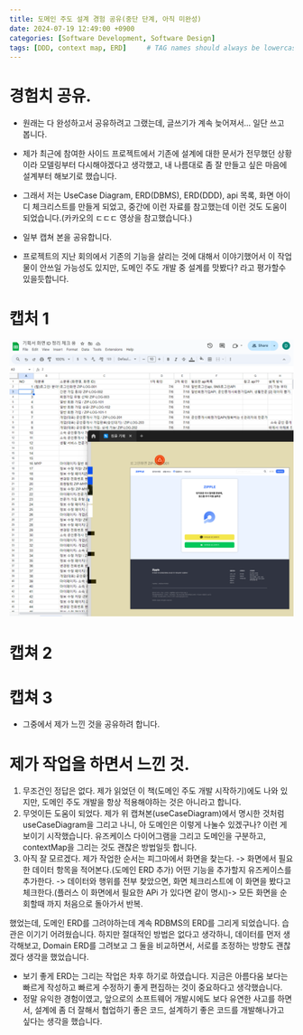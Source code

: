 ```yaml
---
title: 도메인 주도 설계 경험 공유(중단 단계, 아직 미완성)
date: 2024-07-19 12:49:00 +0900
categories: [Software Development, Software Design]
tags: [DDD, context map, ERD]     # TAG names should always be lowercase
---
```


# 경험치 공유.
* 원래는 다 완성하고서 공유하려고 그랬는데, 글쓰기가 계속 늦어져서... 일단 쓰고 봅니다.
* 제가 최근에 참여한 사이드 프로젝트에서 기존에 설계에 대한 문서가 전무했던 상황이라 모델링부터 다시해야겠다고 생각했고, 내 나름대로 좀 잘 만들고 싶은 마음에 설계부터 해보기로 했습니다.

* 그래서 저는 UseCase Diagram, ERD(DBMS), ERD(DDD), api 목록, 화면 아이디 체크리스트를 만들게 되었고, 중간에 이런 자료를 참고했는데 이런 것도 도움이 되었습니다.(카카오의 ㄷㄷㄷ 영상을 참고했습니다.)

* 일부 캡쳐 본을 공유합니다.
* 프로젝트의 지난 회의에서 기존의 기능을 살리는 것에 대해서 이야기했어서 이 작업물이 안쓰일 가능성도 있지만, 도메인 주도 개발 중 설계를 맛봤다? 라고 평가할수 있을듯합니다.

# 캡처 1
![alt text](<기획서 화면 ID 체크용과 피그마 작업 화면.png>)
# 캡쳐 2


# 캡쳐 3

* 그중에서 제가 느낀 것을 공유하려 합니다.
# 제가 작업을 하면서 느낀 것.
1. 무조건인 정답은 없다. 제가 읽었던 이 책(도메인 주도 개발 시작하기)에도 나와 있지만, 도메인 주도 개발을 항상 적용해야하는 것은 아니라고 합니다.
2. 무엇이든 도움이 되었다. 제가 위 캡쳐본(useCaseDiagram)에서 명시한 것처럼 useCaseDiagram을 그리고 나니, 아 도메인은 이렇게 나눌수 있겠구나? 이런 게 보이기 시작했습니다. 유즈케이스 다이어그램을 그리고 도메인을 구분하고, contextMap을 그리는 것도 괜찮은 방법일듯 합니다.
3. 아직 잘 모르겠다. 제가 작업한 순서는 피그마에서 화면을 찾는다. -> 화면에서 필요한 데이터 항목을 적어본다.(도메인 ERD 추가) 어떤 기능을 추가할지 유즈케이스를 추가한다. -> 데이터와 행위를 전부 찾았으면, 화면 체크리스트에 이 화면을 봤다고 체크한다.(플러스 이 화면에서 필요한 APi 가 있다면 같이 명시)-> 모든 화면을 순회할때 까지 처음으로 돌아가서 반복.

했었는데, 도메인 ERD를 그려야하는데 계속 RDBMS의 ERD를 그리게 되었습니다. 습관은 이기기 어려웠습니다. 하지만 절대적인 방법은 없다고 생각하니, 데이터를 먼저 생각해보고, Domain ERD를 그려보고 그 둘을 비교하면서, 서로를 조정하는 방향도 괜찮겠다 생각을 했었습니다.

* 보기 좋게 ERD는 그리는 작업은 차후 하기로 하였습니다. 지금은 아름다움 보다는 빠르게 작성하고 빠르게 수정하기 좋게 편집하는 것이 중요하다고 생각했습니다.
* 정말 유익한 경험이였고, 앞으로의 소프트웨어 개발시에도 보다 유연한 사고를 하면서, 설계에 좀 더 잘해서 협업하기 좋은 코드, 설계하기 좋은 코드를 개발해나가고 싶다는 생각을 했습니다.